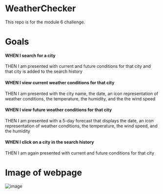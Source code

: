 # WeatherChecker
This repo is for the module 6 challenge.
# Goals
#### WHEN I search for a city
THEN I am presented with current and future conditions for that city and that city is added to the search history
#### WHEN I view current weather conditions for that city
THEN I am presented with the city name, the date, an icon representation of weather conditions, the temperature, the humidity, and the the wind speed
#### WHEN I view future weather conditions for that city
THEN I am presented with a 5-day forecast that displays the date, an icon representation of weather conditions, the temperature, the wind speed, and the humidity
#### WHEN I click on a city in the search history
THEN I am again presented with current and future conditions for that city
# Image of webpage
![image](https://github.com/Austinma1010/WeatherChecker/assets/149961201/e4fe43b7-5a8f-477f-b412-9b87f8e99be7)
